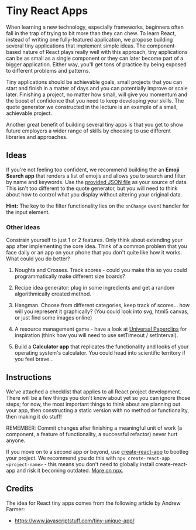 # Tiny React Apps

When learning a new technology, especially frameworks, beginners often fall in the trap of trying to bit more than they can chew. To learn React, instead of writing one fully-featured application, we propose building several tiny applications that implement simple ideas. The component-based nature of React plays really well with this approach, tiny applications can be as small as a single component or they can later become part of a bigger application. Either way, you'll get tons of practice by being exposed to different problems and patterns.

Tiny applications should be achievable goals, small projects that you can start and finish in a matter of days and you can potentially improve or scale later. Finishing a project, no matter how small, will give you momentum and the boost of confidence that you need to keep developing your skills. The quote generator we constructed in the lecture is an example of a small, achievable project.

Another great benefit of building several tiny apps is that you get to show future employers a wider range of skills by choosing to use different libraries and approaches.

## Ideas

If you're not feeling too confident, we recommend building the an **Emoji Search app** that renders a list of emojis and allows you to search and filter by name and keywords. Use the [provided JSON file](https://github.com/northcoders/FE-tiny-react-apps/blob/master/src/data/emojiList.json) as your source of data. This isn't too different to the quote generator, but you will need to think about how to control what you display without altering your original data.

**Hint:** The key to the filter functionality lies on the `onChange` event handler for the input element.

### Other ideas

Constrain yourself to just 1 or 2 features. Only think about extending your app after implementing the core idea. Think of a common problem that you face daily or an app on your phone that you don't quite like how it works. What could you do better?

1. Noughts and Crosses. Track scores - could you make this so you could programmatically make different size boards?

2. Recipe idea generator: plug in some ingredients and get a random algorithmically created method.

3. Hangman. Choose from different categories, keep track of scores... how will you represent it graphically? (You could look into svg, html5 canvas, or just find some images online)

4. A resource management game - have a look at [Universal Paperclips](http://www.decisionproblem.com/paperclips/index2.html) for inspiration (think how you will need to use setTimeout / setInterval).

5. Build a **Calculator app** that replicates the functionality and looks of your operating system's calculator. You could head into scientific territory if you feel brave...

## Instructions

We've attached a checklist that applies to all React project development. There will be a few things you don't know about yet so you can ignore those steps; for now, the most important things to think about are planning out your app, then constructing a static version with no method or functionality, then making it do stuff!

REMEMBER: Commit changes after finishing a meaningful unit of work (a component, a feature of functionality, a successful refactor) never hurt anyone.

If you move on to a second app or beyond, use [create-react-app](https://github.com/facebook/create-react-app) to bootleg your project. We recommend you do this with `npx create-react-app <project-name>` - this means you don't need to globally install create-react-app and risk it becoming outdated. [More on npx](https://www.npmjs.com/package/npx).

## Credits

The idea for React tiny apps comes from the following article by Andrew Farmer:

- https://www.javascriptstuff.com/tiny-unique-app/
